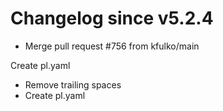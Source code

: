 # Changelog since v5.2.4
- Merge pull request #756 from kfulko/main

Create pl.yaml 
- Remove trailing spaces 
- Create pl.yaml 
